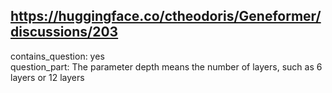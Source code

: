 ## https://huggingface.co/ctheodoris/Geneformer/discussions/203

contains_question: yes  
question_part: The parameter depth means the number of layers, such as 6 layers or 12 layers
